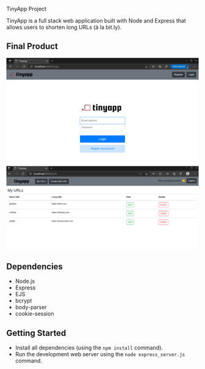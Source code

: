  TinyApp Project

TinyApp is a full stack web application built with Node and Express that allows users to shorten long URLs (à la bit.ly).

## Final Product

!["Screenshot of the home page with login and register options"](https://github.com/amaninders/tinyapp/blob/main/docs/home-page.png)

!["Screenshot of the URLs page"](https://github.com/amaninders/tinyapp/blob/main/docs/urls-page.png)

## Dependencies

- Node.js
- Express
- EJS
- bcrypt
- body-parser
- cookie-session

## Getting Started

- Install all dependencies (using the `npm install` command).
- Run the development web server using the `node express_server.js` command.